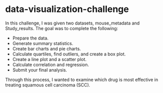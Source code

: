 # data-visualization-challenge

In this challenge, I was given two datasets, mouse_metadata and Study_results. The goal was to complete the following:
- Prepare the data.
- Generate summary statistics.
- Create bar charts and pie charts.
- Calculate quartiles, find outliers, and create a box plot.
- Create a line plot and a scatter plot.
- Calculate correlation and regression.
- Submit your final analysis.

Through this process, I wanted to examine which drug is most effective in treating squamous cell carcinoma (SCC). 
